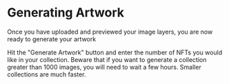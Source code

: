 # Generating Artwork

Once you have uploaded and previewed your image layers, you are now ready to generate your artwork

Hit the "Generate Artwork" button and enter the number of NFTs you would like in your collection. Beware that if you want to generate a collection greater than 1000 images, you will need to wait a few hours. Smaller collections are much faster.


